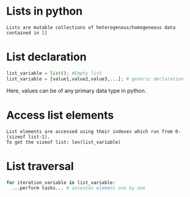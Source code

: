 # Lists in python

```
Lists are mutable collections of heterogenous/homogeneous data contained in []
```

# List declaration
```python
list_variable = list(); #Empty list
list_variable = [value1,value2,value3,...]; # generic declaration
```
Here, values can be of any primary data type in python.

# Access list elements
```
List elements are accessed using their indexes which run from 0-(sizeof list-1).
To get the sizeof list: len(list_variable)
```

# List traversal
```python
for iteration_variable in list_variable:
  ...perform tasks... # accesses element one by one
```
